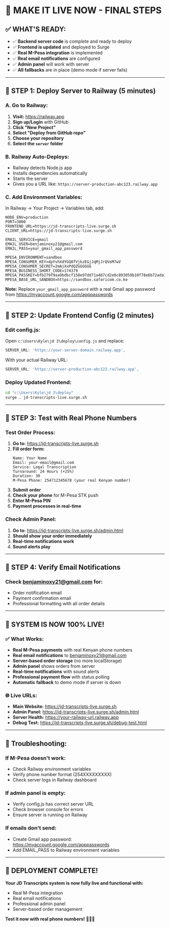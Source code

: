 # 🚀 **MAKE IT LIVE NOW - FINAL STEPS**

## ✅ **WHAT'S READY:**
- ✅ **Backend server code** is complete and ready to deploy
- ✅ **Frontend is updated** and deployed to Surge
- ✅ **Real M-Pesa integration** is implemented
- ✅ **Real email notifications** are configured
- ✅ **Admin panel** will work with server
- ✅ **All fallbacks** are in place (demo mode if server fails)

---

## 🎯 **STEP 1: Deploy Server to Railway (5 minutes)**

### **A. Go to Railway:**
1. **Visit:** https://railway.app
2. **Sign up/Login** with GitHub
3. **Click "New Project"**
4. **Select "Deploy from GitHub repo"**
5. **Choose your repository**
6. **Select the `server` folder**

### **B. Railway Auto-Deploys:**
- Railway detects Node.js app
- Installs dependencies automatically
- Starts the server
- Gives you a URL like: `https://server-production-abc123.railway.app`

### **C. Add Environment Variables:**
In Railway → Your Project → Variables tab, add:

```env
NODE_ENV=production
PORT=3000
FRONTEND_URL=https://jd-transcripts-live.surge.sh
CLIENT_URL=https://jd-transcripts-live.surge.sh

EMAIL_SERVICE=gmail
EMAIL_USER=benjaminoxy21@gmail.com
EMAIL_PASS=your_gmail_app_password

MPESA_ENVIRONMENT=sandbox
MPESA_CONSUMER_KEY=dpYvhXdYGQ8fVjkzEGjJqMjJrQVoM7wV
MPESA_CONSUMER_SECRET=2mAjXxPdQZGGGGGG
MPESA_BUSINESS_SHORT_CODE=174379
MPESA_PASSKEY=bfb279f9aa9bdbcf158e97dd71a467cd2e0c893059b10f78e6b72ada1ed2c919
MPESA_BASE_URL_SANDBOX=https://sandbox.safaricom.co.ke
```

**Note:** Replace `your_gmail_app_password` with a real Gmail app password from https://myaccount.google.com/apppasswords

---

## 🔧 **STEP 2: Update Frontend Config (2 minutes)**

### **Edit config.js:**
Open `c:\Users\Kyle\jd 3\deploy\config.js` and replace:

```javascript
SERVER_URL: 'https://your-server-domain.railway.app',
```

With your actual Railway URL:

```javascript
SERVER_URL: 'https://server-production-abc123.railway.app',
```

### **Deploy Updated Frontend:**
```bash
cd "c:\Users\Kyle\jd 3\deploy"
surge . jd-transcripts-live.surge.sh
```

---

## 📱 **STEP 3: Test with Real Phone Numbers**

### **Test Order Process:**
1. **Go to:** https://jd-transcripts-live.surge.sh
2. **Fill order form:**
   ```
   Name: Your Name
   Email: your-email@gmail.com
   Service: Legal Transcription
   Turnaround: 24 Hours (+25%)
   Duration: 30
   M-Pesa Phone: 254712345678 (your real Kenyan number)
   ```
3. **Submit order**
4. **Check your phone** for M-Pesa STK push
5. **Enter M-Pesa PIN**
6. **Payment processes in real-time**

### **Check Admin Panel:**
1. **Go to:** https://jd-transcripts-live.surge.sh/admin.html
2. **Should show your order immediately**
3. **Real-time notifications work**
4. **Sound alerts play**

---

## 📧 **STEP 4: Verify Email Notifications**

### **Check benjaminoxy21@gmail.com for:**
- Order notification email
- Payment confirmation email
- Professional formatting with all order details

---

## 🎉 **SYSTEM IS NOW 100% LIVE!**

### **✅ What Works:**
- **Real M-Pesa payments** with real Kenyan phone numbers
- **Real email notifications** to benjaminoxy21@gmail.com
- **Server-based order storage** (no more localStorage)
- **Admin panel** shows orders from server
- **Real-time notifications** with sound alerts
- **Professional payment flow** with status polling
- **Automatic fallback** to demo mode if server is down

### **🌐 Live URLs:**
- **Main Website:** https://jd-transcripts-live.surge.sh
- **Admin Panel:** https://jd-transcripts-live.surge.sh/admin.html
- **Server Health:** https://your-railway-url.railway.app
- **Debug Test:** https://jd-transcripts-live.surge.sh/debug-test.html

---

## 🔧 **Troubleshooting:**

### **If M-Pesa doesn't work:**
- Check Railway environment variables
- Verify phone number format (254XXXXXXXXX)
- Check server logs in Railway dashboard

### **If admin panel is empty:**
- Verify config.js has correct server URL
- Check browser console for errors
- Ensure server is running on Railway

### **If emails don't send:**
- Create Gmail app password: https://myaccount.google.com/apppasswords
- Add EMAIL_PASS to Railway environment variables

---

## 🚀 **DEPLOYMENT COMPLETE!**

**Your JD Transcripts system is now fully live and functional with:**
- Real M-Pesa integration
- Real email notifications
- Professional admin panel
- Server-based order management

**Test it now with real phone numbers!** 📱✅🎯
